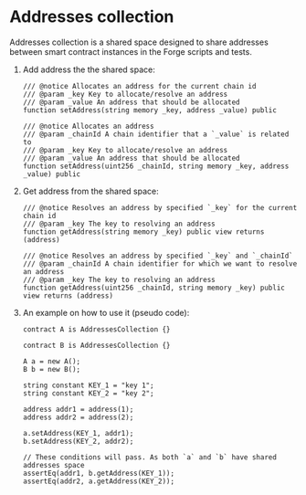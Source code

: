 # Addresses collection

Addresses collection is a shared space designed to share addresses between smart contract instances in the Forge scripts and tests.

1. Add address the the shared space:
    ```solidity
    /// @notice Allocates an address for the current chain id
    /// @param _key Key to allocate/resolve an address
    /// @param _value An address that should be allocated
    function setAddress(string memory _key, address _value) public

    /// @notice Allocates an address
    /// @param _chainId A chain identifier that a `_value` is related to 
    /// @param _key Key to allocate/resolve an address
    /// @param _value An address that should be allocated
    function setAddress(uint256 _chainId, string memory _key, address _value) public
    ```

1. Get address from the shared space:
    ```solidity
    /// @notice Resolves an address by specified `_key` for the current chain id
    /// @param _key The key to resolving an address
    function getAddress(string memory _key) public view returns (address)

    /// @notice Resolves an address by specified `_key` and `_chainId`
    /// @param _chainId A chain identifier for which we want to resolve an address
    /// @param _key The key to resolving an address
    function getAddress(uint256 _chainId, string memory _key) public view returns (address)
    ```

1. An example on how to use it (pseudo code):
    ```solidity
    contract A is AddressesCollection {}

    contract B is AddressesCollection {}

    A a = new A();
    B b = new B();

    string constant KEY_1 = "key 1";
    string constant KEY_2 = "key 2";

    address addr1 = address(1);
    address addr2 = address(2);

    a.setAddress(KEY_1, addr1);
    b.setAddress(KEY_2, addr2);

    // These conditions will pass. As both `a` and `b` have shared addresses space
    assertEq(addr1, b.getAddress(KEY_1));
    assertEq(addr2, a.getAddress(KEY_2));
    ```
